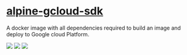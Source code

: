 # [alpine-gcloud-sdk](https://hub.docker.com/r/itskigen/alpine-gcloud-sdk/) 
A docker image with all dependencies required to build an image and deploy to Google cloud Platform.

[![](https://images.microbadger.com/badges/image/itskigen/alpine-gcloud-sdk.svg)](https://microbadger.com/images/itskigen/alpine-gcloud-sdk "Get your own image badge on microbadger.com")
[![](https://images.microbadger.com/badges/version/itskigen/alpine-gcloud-sdk.svg)](https://microbadger.com/images/itskigen/alpine-gcloud-sdk "Get your own version badge on microbadger.com")
[![](https://images.microbadger.com/badges/commit/itskigen/alpine-gcloud-sdk.svg)](https://microbadger.com/images/itskigen/alpine-gcloud-sdk "Get your own commit badge on microbadger.com")
